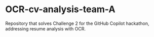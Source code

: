 # OCR-cv-analysis-team-A
Repository that solves Challenge 2 for the GitHub Copilot hackathon, addressing resume analysis with OCR.
